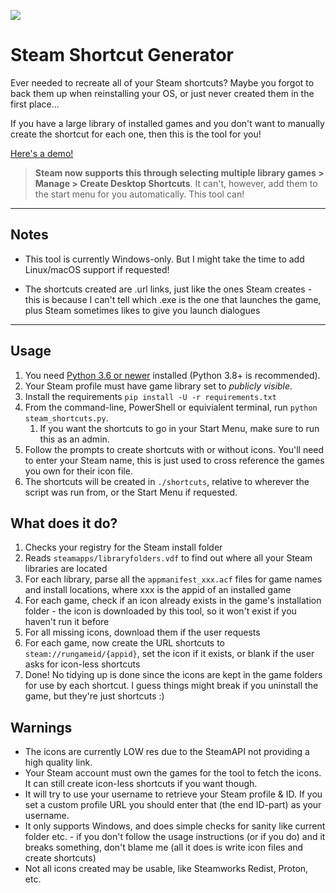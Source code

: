 ![](https://github.com/JeeZeh/steam-shortcut-generator/blob/master/icon.png)

# Steam Shortcut Generator

Ever needed to recreate all of your Steam shortcuts? Maybe you forgot to back them up when reinstalling your OS, or just never created them in the first place...

If you have a large library of installed games and you don't want to manually create the shortcut for each one, then this is the tool for you!

[Here's a demo!](https://www.youtube.com/watch?v=eH-ouDx1Y68)

> **Steam now supports this through selecting multiple library games > Manage > Create Desktop Shortcuts**.
It can't, however, add them to the start menu for you automatically. This tool can!

---

## Notes

- This tool is currently Windows-only. But I might take the time to add Linux/macOS support if requested!

- The shortcuts created are .url links, just like the ones Steam creates - this is because I can't tell which .exe is the one that launches the game, plus Steam sometimes likes to give you launch dialogues

---

## Usage

>

1. You need [Python 3.6 or newer](https://www.python.org/downloads/) installed (Python 3.8+ is recommended).
2. Your Steam profile must have game library set to *publicly visible*.
3. Install the requirements `pip install -U -r requirements.txt`
4. From the command-line, PowerShell or equivialent terminal, run `python steam_shortcuts.py`.
   1. If you want the shortcuts to go in your Start Menu, make sure to run this as an admin.
5. Follow the prompts to create shortcuts with or without icons. You'll need to enter your Steam name, this is just used to cross reference the games you own for their icon file.
6. The shortcuts will be created in `./shortcuts`, relative to wherever the script was run from, or the Start Menu if requested.

## What does it do?

1. Checks your registry for the Steam install folder
2. Reads `steamapps/libraryfolders.vdf` to find out where all your Steam libraries are located
3. For each library, parse all the `appmanifest_xxx.acf` files for game names and install locations, where xxx is the appid of an installed game
4. For each game, check if an icon already exists in the game's installation folder - the icon is downloaded by this tool, so it won't exist if you haven't run it before
5. For all missing icons, download them if the user requests
6. For each game, now create the URL shortcuts to `steam://rungameid/{appid}`, set the icon if it exists, or blank if the user asks for icon-less shortcuts
7. Done! No tidying up is done since the icons are kept in the game folders for use by each shortcut. I guess things might break if you uninstall the game, but they're just shortcuts :)

## Warnings

- The icons are currently LOW res due to the SteamAPI not providing a high quality link.
- Your Steam account must own the games for the tool to fetch the icons. It can still create icon-less shortcuts if you want though.
- It will try to use your username to retrieve your Steam profile & ID. If you set a custom profile URL you should enter that (the end ID-part) as your username.
- It only supports Windows, and does simple checks for sanity like current folder etc. - if you don't follow the usage instructions (or if you do) and it breaks something, don't blame me (all it does is write icon files and create shortcuts)
- Not all icons created may be usable, like Steamworks Redist, Proton, etc.
